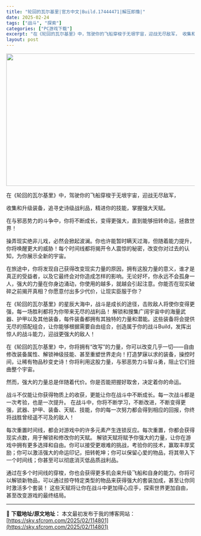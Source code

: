 ```yaml
---
title: "轮回的瓦尔基里|官方中文|Build.17444471|解压即撸|"
date: 2025-02-24
tags: ["战斗", "探索"]
categories: ["PC游戏下载"]
excerpt: "在《轮回的瓦尔基里》中，驾驶你的飞船穿梭于无垠宇宙，迎战无尽敌军， 收集和升级装备，追寻史诗级战利品，精进你的技能，掌握强大天赋。 在与邪恶势力的斗争中，你将不断成长，变得更强大，直到能够扭转命运，拯救世界！ 操弄现实绝非儿戏，必然会掀起波澜。你也许能暂时瞒天过海，但随着能力提升，你将唤醒更大的威胁&hellip;"
layout: post
---
```


<img class="aligncenter size-full wp-image-114786" src="https://sky.sfcrom.com/wp-content/uploads/2025/02/2025022413540929.webp" alt="" width="616" height="353" />

在《轮回的瓦尔基里》中，驾驶你的飞船穿梭于无垠宇宙，迎战无尽敌军，

收集和升级装备，追寻史诗级战利品，精进你的技能，掌握强大天赋。

在与邪恶势力的斗争中，你将不断成长，变得更强大，直到能够扭转命运，拯救世界！

操弄现实绝非儿戏，必然会掀起波澜。你也许能暂时瞒天过海，但随着能力提升，你将唤醒更大的威胁！每个时间线都将揭开令人震惊的秘密，改变你对过去的认知，为你展示全新的宇宙。

在旅途中，你将发现自己获得改变现实力量的原因，拥有这股力量的意义，谁才是真正的受益者，以及它最终会对你造成怎样的影响。无论好坏，你永远不会孤身一人，强大的力量在你身边涌动，你使用的越多，就越会引起注意。你能否在现实破碎之前揭开真相？你愿意付出多少代价，让现实臣服于你？

在《轮回的瓦尔基里》的星辰大海中，战斗是成长的途径，击败敌人将使你变得更强，每一场胜利都将为你带来无尽的战利品！
解锁和搜集广阔宇宙中的海量武器、护甲以及其他装备，每件装备都拥有其独特的力量和潜能。这些装备将会提供无尽的搭配组合，让你能够根据需要自由组合，创造属于你的战斗Build，发挥出惊人的战斗能力，迎战更强大的敌人！

在《轮回的瓦尔基里》中，你将拥有“改写”的力量，你可以改变几乎一切——自由修改装备属性、解锁神级技能、甚至重塑世界走向！打造梦寐以求的装备，操控时间，让稀有物品秒变史诗！你将利用这股力量，与邪恶势力斗智斗勇，阻止它们扭曲整个宇宙。

然而，强大的力量总是伴随着代价。你是否能把握好取舍，决定着你的命运。

战斗不仅能让你获得物质上的收获，更能让你在战斗中不断成长。每一次战斗都是一次考验，也是一次提升。
在战斗中，你将不断学习，不断改进，不断变得更强，武器、护甲、装备、天赋、技能，你的每一次努力都会得到相应的回报，你终将战胜曾经遥不可及的敌人！

每次重置时间线，都会对游戏中的许多元素产生连锁反应。每次重置，你都会获得现实点数，用于解锁和修改你的天赋。
解锁天赋将赋予你强大的力量，让你在游戏中拥有更多选择和自由。你可以接受更艰难的挑战，考验你的技术，赢取丰厚奖励；你可以激活强大的命运印记，扭转乾坤；你可以保留心爱的物品，将其带入下一个时间线；你甚至可以彻底消灭低品质战利品。

通过在多个时间线的穿梭，你也会获得更多机会来升级飞船和自身的能力。你将可以解锁新物品，可以通过掠夺特定类型的物品来获得强大的套装加成，甚至让你同时激活多个套装！
这些天赋将让你在战斗中更加得心应手，探索世界更加自由，甚至改变游戏的最终结局。

---
📖 **下载地址/原文地址：** 本文最初发布于我的博客网站：[https://sky.sfcrom.com/2025/02/114801](https://sky.sfcrom.com/2025/02/114801)
